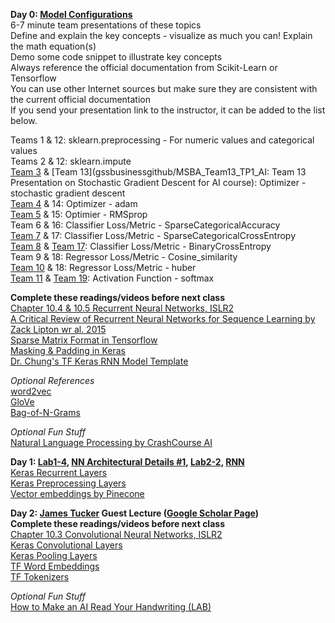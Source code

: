 **Day 0: [Model Configurations](https://www.dropbox.com/s/u0vsp3rcqi1zbhd/01-2%20Keras%20Mdel%20Configurations.pptx?dl=0)**  
6-7 minute team presentations of these topics  
Define and explain the key concepts - visualize as much you can! 
Explain the math equation(s)  
Demo some code snippet to illustrate key concepts  
Always reference the official documentation from Scikit-Learn or Tensorflow  
You can use other Internet sources but make sure they are consistent with the current official documentation  
If you send your presentation link to the instructor, it can be added to the list below.

Teams 1 & 12: sklearn.preprocessing - For numeric values and categorical values  
Teams 2 & 12: sklearn.impute  
[Team 3](https://www.dropbox.com/s/hjha10pov641lr1/AI%20Team%203%20Gradient%20Descent.pptx?dl=0) & [Team 13](gssbusinessgithub/MSBA_Team13_TP1_AI: Team 13 Presentation on Stochastic Gradient Descent for AI course): Optimizer - stochastic gradient descent  
[Team 4](https://github.com/shs7777/MSBA-Section-1-Team-4/blob/main/AI_Team4_adam.pptx) & 14: Optimizer - adam  
[Team 5](https://wmedu-my.sharepoint.com/:p:/g/personal/clwall_wm_edu/ETmfFK9ua_RPlwMPteGp7mUBxJ9yoOAxL3gxT1Cs4YGHFg?e=W7GxTb) & 15: Optimier - RMSprop  
Team 6 & 16: Classifier Loss/Metric - SparseCategoricalAccuracy  
[Team 7](https://www.dropbox.com/s/di3p36p5umjv310/Team%207%20Presentation.pptx?dl=0) & 17: Classifier Loss/Metric - SparseCategoricalCrossEntropy  
[Team 8](https://www.dropbox.com/s/1279n10xn6926ve/BinaryCrossEntropyPres.pdf?dl=0) & [Team 17](https://www.dropbox.com/s/mcwh1s6n9y809ob/AIpresentationTeam17.pptx?dl=0): Classifier Loss/Metric - BinaryCrossEntropy  
Team 9 & 18: Regressor Loss/Metric - Cosine_similarity  
[Team 10](https://www.dropbox.com/s/y5pllml4ioa33c4/AI_RegressorLoss_Huber%20Team%2010.pptx?dl=0) & 18: Regressor Loss/Metric - huber  
[Team 11](https://www.dropbox.com/s/syybp9a7sy2lbwe/Team%2011%20_%20Softmax.pptx?dl=0) & [Team 19](https://www.dropbox.com/s/0425bhpyx3ascza/TEAM19_Activation%20Functions.pptx?dl=0): Activation Function - softmax  

**Complete these readings/videos before next class**  
[Chapter 10.4 & 10.5 Recurrent Neural Networks, ISLR2](https://hastie.su.domains/ISLR2/ISLRv2_website.pdf)  
[A Critical Review of Recurrent Neural Networks for Sequence Learning by Zack Lipton wr al. 2015](https://arxiv.org/abs/1506.00019)  
[Sparse Matrix Format in Tensorflow](https://www.tensorflow.org/api_docs/python/tf/sparse/SparseTensor)  
[Masking & Padding in Keras](https://www.tensorflow.org/guide/keras/masking_and_padding#:~:text=Padding%20is%20a%20special%20form,pad%20or%20truncate%20some%20sequences.)  
[Dr. Chung's TF Keras RNN Model Template](https://docs.google.com/document/d/1uPGD60oGgf40YOzyid0SfaTYNBtkSRlGvhud8ALB6tA/edit?usp=sharing)  

*Optional References*  
[word2vec](https://code.google.com/archive/p/word2vec/)  
[GloVe](https://nlp.stanford.edu/projects/glove/)  
[Bag-of-N-Grams](https://colab.research.google.com/github/practical-nlp/practical-nlp/blob/master/Ch3/03_Bag_of_N_Grams.ipynb?authuser=0&pli=1)  

*Optional Fun Stuff*  
[Natural Language Processing by CrashCourse AI](https://www.pbs.org/video/natural-language-processing-7-eroyod/)  

**Day 1: [Lab1-4](https://colab.research.google.com/drive/1lIqfXLyx5fHjrxB8cI0zvXRaHyRQdlQw?usp=sharing), [NN Architectural Details #1](https://www.dropbox.com/s/6gdhnsp4a84y77k/01-2%20NN%20Architectural%20Details%20%231.pptx?dl=0), [Lab2-2](https://colab.research.google.com/drive/1B6sFWxloF93nmiTWOJkkp-unYIuDyScX?usp=sharing), [RNN](https://www.dropbox.com/s/nzja1j0ccd3wbr2/02-0%20RNN.pptx?dl=0)**  
[Keras Recurrent Layers](https://keras.io/api/layers/recurrent_layers/)  
[Keras Preprocessing Layers](https://keras.io/api/layers/preprocessing_layers/)  
[Vector embeddings by Pinecone](https://www.pinecone.io/learn/)  

**Day 2: [James Tucker](https://www.linkedin.com/in/james-m-tucker-7082251b0/) Guest Lecture ([Google Scholar Page](https://scholar.google.com/citations?user=6CtSigQAAAAJ&hl=en))**  
**Complete these readings/videos before next class**  
[Chapter 10.3 Convolutional Neural Networks, ISLR2](https://hastie.su.domains/ISLR2/ISLRv2_website.pdf)  
[Keras Convolutional Layers](https://keras.io/api/layers/convolution_layers/)  
[Keras Pooling Layers](https://keras.io/api/layers/convolution_layers/)  
[TF Word Embeddings](https://www.tensorflow.org/text/guide/word_embeddings)  
[TF Tokenizers](https://www.tensorflow.org/text/guide/tokenizers)  

*Optional Fun Stuff*  
[How to Make an AI Read Your Handwriting (LAB)](https://www.pbs.org/video/how-to-make-an-ai-read-your-handwriting-lab-5-oh9flk/)  
